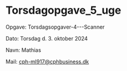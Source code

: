 # Torsdagopgave_5_uge

Opgave: Torsdagsopgaver-4---Scanner

Dato: Torsdag d. 3. oktober 2024

Navn: Mathias 

Mail: cph-ml917@cphbusiness.dk